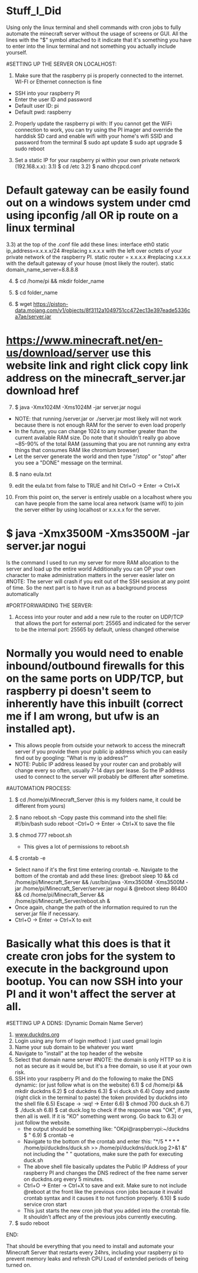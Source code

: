 # Stuff_I_Did

Using only the linux terminal and shell commands with cron jobs to fully automate the minecraft server without the usage of screens or GUI.
All the lines with the "$" symbol attached to it indicate that it's something you have to enter into the linux terminal and not something you actually include yourself.

#SETTING UP THE SERVER ON LOCALHOST:

1) Make sure that the raspberry pi is properly connected to the internet. WI-FI or Ethernet connection is fine
- SSH into your raspberry PI
- Enter the user ID and password
- Default user ID: pi
- Default pwd: raspberry

2) Properly update the raspberry pi with:
    If you cannot get the WiFi connection to work, you can try using the PI imager and override the harddisk SD card and enable wifi with your home's wifi SSID and password from the terminal
    $ sudo apt update
    $ sudo apt upgrade
    $ sudo reboot

3) Set a static IP for your raspberry pi within your own private network (192.168.x.x):
  3.1) $ cd /etc
  3.2) $ nano dhcpcd.conf
  # Default gateway can be easily found out on a windows system under cmd using ipconfig /all OR ip route on a linux terminal
  3.3) at the top of the .conf file add these lines:
    interface eth0
    static ip_address=x.x.x.x/24 
    #replacing x.x.x.x with the left over octets of your private network of the raspberry PI.
    static router = x.x.x.x
    #replacing x.x.x.x with the default gateway of your house (most likely the router). 
    static domain_name_server=8.8.8.8
    
4) $ cd /home/pi && mkdir folder_name

5) $ cd folder_name

6) $ wget https://piston-data.mojang.com/v1/objects/8f3112a1049751cc472ec13e397eade5336ca7ae/server.jar
  # https://www.minecraft.net/en-us/download/server use this website link and right click copy link address on the minecraft_server.jar download href

7) $ java -Xmx1024M -Xms1024M -jar server.jar nogui
  - NOTE: that running /server.jar or ./server.jar most likely will not work because there is not enough RAM for the server to even load properly
  - In the future, you can change 1024 to any number greater than the current available RAM size. Do note that it shouldn't really go above ~85-90% of the total RAM     (assuming that you are not running any extra things that consumes RAM like chromium browser)
  - Let the server generate the world and then type "/stop" or "stop" after you see a "DONE" message on the terminal.
  
8) $ nano eula.txt

9) edit the eula.txt from false to TRUE and hit Ctrl+O -> Enter -> Ctrl+X

10) From this point on, the server is entirely usable on a localhost where you can have people from the same local area network (same wifi) to join the server either by using localhost or x.x.x.x for the server.
  # $ java -Xmx3500M -Xms3500M -jar server.jar nogui
  Is the command I used to run my server for more RAM allocation to the server and load up the entire world
  Additionally you can OP your own character to make administration matters in the server easier later on
  #NOTE: The server will crash if you exit out of the SSH session at any point of time. So the next part is to have it run as a background process automatically
  
#PORTFORWARDING THE SERVER:

1) Access into your router and add a new rule to the router on UDP/TCP that allows the port for external port: 25565 and indicated for the server to be the internal port: 25565 by default, unless changed otherwise
# Normally you would need to enable inbound/outbound firewalls for this on the same ports on UDP/TCP, but raspberry pi doesn't seem to inherently have this inbuilt (correct me if I am wrong, but ufw is an installed apt).
- This allows people from outside your network to access the minecraft server if you provide them your public ip address which you can easily find out by googling: "What is my ip address?"
- NOTE: Public IP address leased by your router can and probably will change every so often, usually 7-14 days per lease. So the IP address used to connect to the server will probably be different after sometime.

#AUTOMATION PROCESS:
1) $ cd /home/pi/Minecraft_Server (this is my folders name, it could be different from yours)

2) $ nano reboot.sh
  -Copy paste this command into the shell file:
    #!/bin/bash
    sudo reboot
  -Ctrl+O -> Enter -> Ctrl+X to save the file
  
3) $ chmod 777 reboot.sh
   - This gives a lot of permissions to reboot.sh
   
4) $ crontab -e
  - Select nano if it's the first time entering crontab -e. Navigate to the bottom of the crontab and add these lines:
    @reboot sleep 10 && cd /home/pi/Minecraft_Server && /usr/bin/java -Xmx3500M -Xms3500M -jar /home/pi/Minecraft_Server/server.jar nogui &
    @reboot sleep 86400 && cd /home/pi/Minecraft_Server && /home/pi/Minecraft_Server/reboot.sh &
  - Once again, change the path of the information required to run the server.jar file if necessary.
  - Ctrl+O -> Enter -> Ctrl+X to exit
  # Basically what this does is that it create cron jobs for the system to execute in the background upon bootup. You can now SSH into your PI and it won't affect the server at all.
   
#SETTING UP A DDNS: (Dynamic Domain Name Server)
1) www.duckdns.org
2) Login using any form of login method: I just used gmail login
3) Name your sub domain to be whatever you want
4) Navigate to "install" at the top header of the website
5) Select that domain name server
#NOTE: the domain is only HTTP so it is not as secure as it would be, but it's a free domain, so use it at your own risk.
6) SSH into your raspberry PI and do the following to make the DNS dynamic: (or just follow what is on the website)
    6.1) $ cd /home/pi && mkdir duckdns
    6.2) $ cd duckdns
    6.3) $ vi duck.sh
    6.4) Copy and paste (right click in the terminal to paste) the token provided by duckdns into the shell file
    6.5) Escape -> :wq! -> Enter
    6.6) $ chmod 700 duck.sh
    6.7) $ ./duck.sh
    6.8) $ cat duck.log to check if the response was "OK", if yes, then all is well. If it is "KO" something went wrong. Go back to 6.3) or just follow the website.
      - the output should be something like:
        "OKpi@raspberrypi:~/duckdns $ "
    6.9) $ crontab -e
      - Navigate to the bottom of the crontab and enter this:
        "*/5 * * * * /home/pi/duckdns/duck.sh >> /home/pi/duckdns/duck.log 2>&1 &" not including the "    " quotations, make sure the path for executing duck.sh
      - The above shell file basically updates the Public IP Address of your raspberry PI and changes the DNS redirect of the free name server on duckdns.org every 5 minutes.
      - Ctrl+O -> Enter -> Ctrl+X to save and exit. Make sure to not include @reboot at the front like the previous cron jobs because it invalid crontab syntax
        and it causes it to not function properly.
    6.10) $ sudo service cron start
      - This just starts the new cron job that you added into the crontab file. It shouldn't affect any of the previous jobs currently executing.
7) $ sudo reboot

END:

That should be everything that you need to install and automate your Minecraft Server that restarts every 24hrs, including your raspberry pi to prevent memory leaks and refresh CPU Load of extended periods of being turned on.
